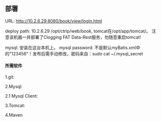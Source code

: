 ## 部署

URL: http://10.2.6.29:8080/book/view/login.html

deploy path: 10.2.6.29  /opt/ctrip/web/book, tomcat在/opt/app/tomcat/。
注意该机器一并部署了Clogging FAT Data-Rest服务，勿随意重启tomcat!

mysql: 安装在这台本机上。
mysql password: 不是默认myBatis.xml中的"123456"！发布后需手动修改，密码来自：sudo cat ~/.mysql_secret

#### 所需软件

1.git: 

2.Mysql:    

2.1 Mysql Client:

3.Tomcat:

4.Maven

